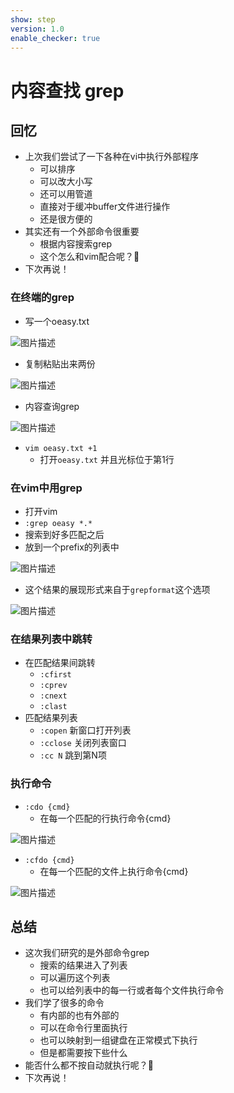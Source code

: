 ```yaml
---
show: step
version: 1.0
enable_checker: true
---
```


# 内容查找 grep

## 回忆

- 上次我们尝试了一下各种在vi中执行外部程序
    - 可以排序
    - 可以改大小写
    - 还可以用管道
    - 直接对于缓冲buffer文件进行操作
    - 还是很方便的
- 其实还有一个外部命令很重要
    - 根据内容搜索grep
    - 这个怎么和vim配合呢？🤔
- 下次再说！

### 在终端的grep

- 写一个oeasy.txt

![图片描述](https://doc.shiyanlou.com/courses/uid1190679-20210802-1627869009417)

- 复制粘贴出来两份

![图片描述](https://doc.shiyanlou.com/courses/uid1190679-20210802-1627869054372)

- 内容查询grep

![图片描述](https://doc.shiyanlou.com/courses/uid1190679-20210802-1627869106606)

- `vim oeasy.txt +1`
	- 打开`oeasy.txt` 并且光标位于第1行

### 在vim中用grep
- 打开vim
- `:grep oeasy *.*`
- 搜索到好多匹配之后
- 放到一个prefix的列表中

![图片描述](https://doc.shiyanlou.com/courses/uid1190679-20210802-1627869408799)

- 这个结果的展现形式来自于`grepformat`这个选项

![图片描述](https://doc.shiyanlou.com/courses/uid1190679-20210802-1627870875397)

### 在结果列表中跳转

- 在匹配结果间跳转
	- `:cfirst`
	- `:cprev`
	- `:cnext`
	- `:clast`
- 匹配结果列表
	- `:copen` 新窗口打开列表
	- `:cclose` 关闭列表窗口
	- `:cc N` 跳到第N项

### 执行命令

- `:cdo {cmd}`
	- 在每一个匹配的行执行命令{cmd}

![图片描述](https://doc.shiyanlou.com/courses/uid1190679-20210802-1627870324274)

- `:cfdo {cmd}`
	- 在每一个匹配的文件上执行命令{cmd}

![图片描述](https://doc.shiyanlou.com/courses/uid1190679-20210802-1627870334124)

## 总结
- 这次我们研究的是外部命令grep
	- 搜索的结果进入了列表
	- 可以遍历这个列表
	- 也可以给列表中的每一行或者每个文件执行命令
- 我们学了很多的命令
    - 有内部的也有外部的
    - 可以在命令行里面执行
    - 也可以映射到一组键盘在正常模式下执行
    - 但是都需要按下些什么
- 能否什么都不按自动就执行呢？🤔
- 下次再说！





